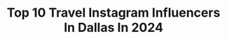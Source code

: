 ---
title: Top 10 Travel Instagram Influencers In Dallas In 2024
description: >-
  Find top travel Instagram influencers in Dallas in 2024. Most popular hashtags: #travel #dallas #liketkit #style.
platform: Instagram
hits: 368
text_top: Identify the most popular Instagram accounts on inBeat.
text_bottom: Our platform has 368 Instagram influencers like this in Dallas, United States for you to collaborate.
profiles:
  - username: "bishopandholland"
    fullname: >-
      Stia, Jean & Katherine
    bio: >-
      Fashion|Travel Dallas, TX | Mom, daughter + daughter-in-law 💌: hello@bishopandholland.com 📍: Dallas, TX
    location: "United States"
    followers: 43255
    engagement: 229
    commentsToLikes: 0.076919
    id: ck9wol3bz5l1n0j788vss715h
    verified: false
    hashtags: "#ltkholiday, #ltksalealert, #liketkit, #saks"
  - username: "gingermarieblog"
    fullname: >-
      Ginger Marie Harper
    bio: >-
      sometimes I blog about FOOD | WELLNESS | TRAVEL + DALLAS Lactose Intolerant Pizza Lover 📧Hello@thegingermarieblog.com
    location: "United States"
    followers: 13634
    engagement: 143
    commentsToLikes: 0.100257
    id: ckq0iviwgdhqf0j23duquz73o
    verified: false
    hashtags: "#oomination, #oomikitchen, #oomiverse, #catfish"
  - username: "brandisoileau"
    fullname: >-
      Brandi Soileau
    bio: >-
      easy outfits• mom life• home• travel dallas, tx baby boy no. 2 on the way shop posts below:
    location: "United States"
    followers: 35194
    engagement: 63
    commentsToLikes: 0.043678
    id: ckti08mu9ajzp0j23g4iymu5q
    verified: false
    hashtags: "#costcofinds, #summerdresses, #basicstyle, #targethome"
  - username: "anabeth.jpg"
    fullname: >-
      anabeth.jpg
    bio: >-
      COLORFULLY BOLD🌈💃🏽 Fashion. Design. Travel. Dallas. Plus Size. Avocado. Margaritas. What? Oh, I was just naming things🤗 ⬜️Enjoy my life in squares⬜️
    location: "United States"
    followers: 33426
    engagement: 116
    commentsToLikes: 0.076148
    id: ck5q8s75i7qp00i11ivduhogc
    verified: false
    hashtags: "#ltkcurves, #plussizefashion, #colorcrush, #xoq"
  - username: "heyangelagrace"
    fullname: >-
      Angela Varghese
    bio: >-
      EVERYDAY CASUAL STYLE | Petite 5’2 Christ Follower•Wife•Tucker🐶 📍Dallas, TX 💌heyangelagrace@gmail.com Shop my looks👇🏼
    location: "United States"
    followers: 3262
    engagement: 1159
    commentsToLikes: 0.197157
    id: ckaounbyz10pw0i78ioowg9rq
    verified: false
    hashtags: "#windsorambassador, #travel, #dallasblogger, #ootdstyle"
  - username: "mikaelaa_markel"
    fullname: >-
      Mika
    bio: >-
      📍Dallas 💍 Wifey ✨Nutrition Guru 🏡 @dallasdreamhomes_
    location: "United States"
    followers: 35827
    engagement: 64
    commentsToLikes: 0.016127
    id: ckapboigl0pdf0i78gumyuzjl
    verified: false
    hashtags: "#dallas, #kenya, #smikasaysido, #nairobi"
  - username: "lettylong"
    fullname: >-
      Letty | Dallas Influencer
    bio: >-
      Obsessed with Tacos, Spicy Margaritas & Working Out 💌 letty_long@yahoo.com 📍Dallas Tx
    location: "United States"
    followers: 16682
    engagement: 17
    commentsToLikes: 0.092621
    id: cl9x86z3nnw040i231p4i096a
    verified: false
    hashtags: "#minimalstyle, #chicstreetstyle, #dallas, #beachstyle"
  - username: "perryhomesusa"
    fullname: >-
      Perry Homes
    bio: >-
      Largest woman-owned homebuilder. Committed to building quality, superior homes while providing first-class customer service. Discover our difference.
    location: "United States"
    followers: 43292
    engagement: 33
    commentsToLikes: 0.018975
    id: clu24kkcxrgek0k08egjt1k9j
    verified: false
    hashtags: "#texas, #home, #newhome, #homedesign"
  - username: "viktoriavelika"
    fullname: >-
      Viktoria Anna V.
    bio: >-
      🇸🇰🇺🇸🏐 Good Vibes Only ♥️ Slovak Girl ♥️
    location: "United States"
    followers: 9427
    engagement: 830
    commentsToLikes: 0.042406
    id: ck8taxf36th300j78bwngfh64
    verified: false
    hashtags: "#freckles, #florida, #nudemakeup, #bloggersre"
  - username: "fashionablylateboymom"
    fullname: >-
      Letty | DFW Influencer
    bio: >-
      Fashion + Fitness + Food Obsessed with Tacos&Spicy Margaritas & Working Out 💌 Fashionablylateboymom@gmail.com 📍Dallas Tx
    location: "United States"
    followers: 17993
    engagement: 70
    commentsToLikes: 0.320487
    id: ck5qaykpxixhm0i11xg3o2xkk
    verified: false
    hashtags: "#travelblogger, #ltkswim, #chicago, #ltk"
---